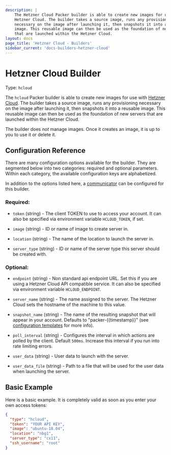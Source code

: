 ```yaml
---
description: |
    The Hetzner Cloud Packer builder is able to create new images for use with the
    Hetzner Cloud. The builder takes a source image, runs any provisioning
    necessary on the image after launching it, then snapshots it into a reusable
    image. This reusable image can then be used as the foundation of new servers
    that are launched within the Hetzner Cloud.
layout: docs
page_title: 'Hetzner Cloud - Builders'
sidebar_current: 'docs-builders-hetzner-cloud'
---
```


# Hetzner Cloud Builder

Type: `hcloud`

The `hcloud` Packer builder is able to create new images for use with
[Hetzner Cloud](https://www.hetzner.cloud). The builder takes a source image,
runs any provisioning necessary on the image after launching it, then snapshots
it into a reusable image. This reusable image can then be used as the foundation
of new servers that are launched within the Hetzner Cloud.

The builder does *not* manage images. Once it creates an image, it is up to you
to use it or delete it.

## Configuration Reference

There are many configuration options available for the builder. They are
segmented below into two categories: required and optional parameters. Within
each category, the available configuration keys are alphabetized.

In addition to the options listed here, a
[communicator](/docs/templates/communicator.html) can be configured for this
builder.

### Required:

-   `token` (string) - The client TOKEN to use to access your account. It
    can also be specified via environment variable `HCLOUD_TOKEN`,
    if set.

-   `image` (string) - ID or name of image to create server in. 

-   `location` (string) - The name of the location to launch the server in.

-   `server_type` (string) - ID or name of the server type this server should be created with.

### Optional:

-   `endpoint` (string) - Non standard api endpoint URL. Set this if you are
    using a Hetzner Cloud API compatible service. It can also be specified via
    environment variable `HCLOUD_ENDPOINT`.

-   `server_name` (string) - The name assigned to the server. The Hetzner Cloud
    sets the hostname of the machine to this value.

-   `snapshot_name` (string) - The name of the resulting snapshot that will
    appear in your account. Defaults to "packer-{{timestamp}}" (see
    [configuration templates](/docs/templates/engine.html) for more info).

-   `poll_interval` (string) - Configures the interval in which actions are polled by the client. Default `500ms`. Increase this interval if you run into rate limiting errors.

-   `user_data` (string) - User data to launch with the server.

-   `user_data_file` (string) - Path to a file that will be used for the user
    data when launching the server.

## Basic Example

Here is a basic example. It is completely valid as soon as you enter your own
access tokens:

``` json
{
  "type": "hcloud",
  "token": "YOUR API KEY",
  "image": "ubuntu-18.04",
  "location": "nbg1",
  "server_type": "cx11",
  "ssh_username": "root"
}
```
